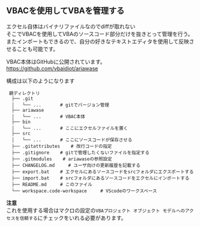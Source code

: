 ## VBACを使用してVBAを管理する

エクセル自体はバイナリファイルなのでdiffが取れない  
そこでVBACを使用してVBAのソースコード部分だけを抜きとって管理を行う。  
またインポートもできるので、自分の好きなテキストエディタを使用して反映させることも可能です。  

VBAC本体はGitHubに公開されています。  
https://github.com/vbaidiot/ariawase

構成は以下のようになります
```
 親ディレクトリ
  ├── .git
  │   └── ...       # gitでバージョン管理  
  ├── ariawase
  │   └── ...       # VBAC本体
  ├── bin
  │   └── ...       # ここにエクセルファイルを置く
  ├── src 
  │   └── ...       # ここにソースコードが保存させる
  ├── .gitattributes    # 改行コードの指定
  ├── .gitignore    # gitで管理したくないファイルを指定する
  ├── .gitmodules    # ariawaseの参照設定
  ├── CHANGELOG.md     # ユーザ向けの更新履歴を記載する
  ├── export.bat    # エクセルにあるソースコードをsrcフォルダにエクスポートする
  ├── import.bat    # srcフォルダにあるソースコードをエクセルにインポートする
  ├── README.md     # このファイル 
  └── workspace.code-workspace     # VScodeのワークスペース
```

**注意**  
これを使用する場合はマクロの設定の`VBAプロジェクト オブジェクト モデルへのアクセスを信頼する`にチェックをいれる必要があります。  
